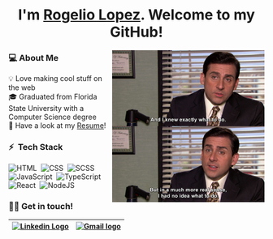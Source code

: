 <!-- Inspired by: https://github.com/tusharnankani/tusharnankani-->


<h1 align="center">
I'm <a href="https://www.linkedin.com/in/rogelio-j-lopez/">Rogelio Lopez</a>. Welcome to my GitHub!
</h1>



<img alt="Coding IRL" src="./no-idea.jpg" align="right" height="300px"/>

<h3>
💻 About Me
</h3>
<p>
 💡 Love making cool stuff on the web
 <br>
 🎓 Graduated from Florida State University with a Computer Science degree 
 <br>
 📄 Have a look at my <a href="./Rogelio_Lopez_Resume.pdf">Resume</a>! 
</p>

### ⚡ &nbsp;Tech Stack

![HTML](https://img.shields.io/badge/-HTML-05122A?style=flat&logo=HTML5)&nbsp;
![CSS](https://img.shields.io/badge/-CSS-05122A?style=flat&logo=CSS3&logoColor=1572B6)&nbsp;
![SCSS](https://img.shields.io/badge/-Sass-05122A?style=flat&logo=Sass)&nbsp;
![JavaScript](https://img.shields.io/badge/-JavaScript-05122A?style=flat&logo=javascript)&nbsp;
![TypeScript](https://img.shields.io/badge/-TypeScript-05122A?style=flat&logo=typescript)&nbsp;
![React](https://img.shields.io/badge/-React-05122A?style=flat&logo=react)&nbsp;
![NodeJS](https://img.shields.io/badge/-Node.js-05122A?style=flat&logo=node.js)&nbsp;


<h3>
🤝🏻 Get in touch!
</h3>
  
| [<img src="https://www.svgrepo.com/show/57068/linkedin.svg" alt="Linkedin Logo" width="32">](https://www.linkedin.com/in/rogelio-j-lopez/) | [<img src="https://github.com/tusharnankani/tusharnankani/blob/master/Assets/Gmail.svg" alt="Gmail logo" height="32">](mailto:rogejlopez@gmail.com)
|:---:|:---:|
  
<br>
<br>
